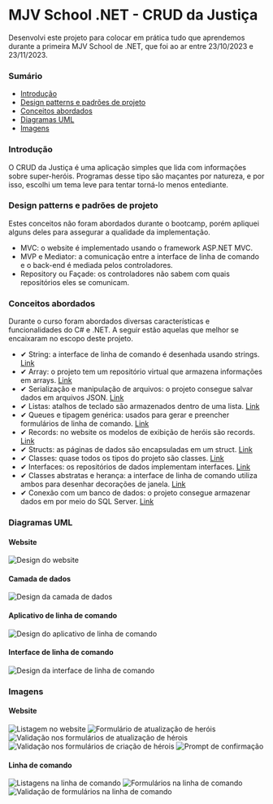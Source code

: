 # MJV School .NET - CRUD da Justiça
Desenvolvi este projeto para colocar em prática tudo que aprendemos durante a primeira MJV School de .NET, que foi ao ar entre 23/10/2023 e 23/11/2023.

### Sumário
- [Introdução](https://github.com/marvipi/MJVSchool.NET-CrudDaJustica#introdu%C3%A7%C3%A3o)
- [Design patterns e padrões de projeto](https://github.com/marvipi/MJVSchool.NET-CrudDaJustica#design-patterns-e-padr%C3%B5es-de-projeto)
- [Conceitos abordados](https://github.com/marvipi/MJVSchool.NET-CrudDaJustica#conceitos-abordados)
- [Diagramas UML](https://github.com/marvipi/MJVSchool.NET-CrudDaJustica#diagramas-uml)
- [Imagens](https://github.com/marvipi/MJVSchool.NET-CrudDaJustica#imagens)

### Introdução
O CRUD da Justiça é uma aplicação simples que lida com informações sobre super-heróis. Programas desse tipo são maçantes por natureza, e por isso, escolhi um tema leve para tentar torná-lo menos entediante.

### Design patterns e padrões de projeto
Estes conceitos não foram abordados durante o bootcamp, porém apliquei alguns deles para assegurar a qualidade da implementação.
- MVC: o website é implementado usando o framework ASP.NET MVC.
- MVP e Mediator: a comunicação entre a interface de linha de comando e o back-end é mediada pelos controladores.
- Repository ou Façade: os controladores não sabem com quais repositórios eles se comunicam.

### Conceitos abordados
Durante o curso foram abordados diversas características e funcionalidades do C# e .NET. A seguir estão aquelas que melhor se encaixaram no escopo deste projeto.

- ✔ String: a interface de linha de comando é desenhada usando strings. [Link](https://github.com/marvipi/MJVSchool.NET-CrudDaJustica/blob/stable/src/CrudDaJustica.Cli.Lib/Views/Frame.cs)
- ✔ Array: o projeto tem um repositório virtual que armazena informações em arrays. [Link](https://github.com/marvipi/MJVSchool.NET-CrudDaJustica/blob/stable/src/CrudDaJustica.Data.Lib/Data/VirtualRepository.cs)
- ✔ Serialização e manipulação de arquivos: o projeto consegue salvar dados em arquivos JSON. [Link](https://github.com/marvipi/MJVSchool.NET-CrudDaJustica/blob/stable/src/CrudDaJustica.Data.Lib/Data/JsonRepository.cs)
- ✔ Listas: atalhos de teclado são armazenados dentro de uma lista. [Link](https://github.com/marvipi/MJVSchool.NET-CrudDaJustica/blob/stable/src/CrudDaJustica.Cli.Lib/Views/View.cs)
- ✔ Queues e tipagem genérica: usados para gerar e preencher formulários de linha de comando. [Link](https://github.com/marvipi/MJVSchool.NET-CrudDaJustica/blob/stable/src/CrudDaJustica.Cli.Lib/Forms/Form.cs)
- ✔ Records: no website os modelos de exibição de heróis são records. [Link](https://github.com/marvipi/MJVSchool.NET-CrudDaJustica/blob/stable/src/CrudDaJustica.Website/Models/HeroViewModel.cs)
- ✔ Structs: as páginas de dados são encapsuladas em um struct. [Link](https://github.com/marvipi/MJVSchool.NET-CrudDaJustica/blob/stable/src/CrudDaJustica.Data.Lib/Services/DataPage.cs)
- ✔ Classes: quase todos os tipos do projeto são classes. [Link](https://github.com/marvipi/MJVSchool.NET-CrudDaJustica/blob/stable/src/CrudDaJustica.Cli.App/Controller/HeroController.cs)
- ✔ Interfaces: os repositórios de dados implementam interfaces. [Link](https://github.com/marvipi/MJVSchool.NET-CrudDaJustica/blob/stable/src/CrudDaJustica.Data.Lib/Data/IHeroRepository.cs)
- ✔ Classes abstratas e herança: a interface de linha de comando utiliza ambos para desenhar decorações de janela. [Link](https://github.com/marvipi/MJVSchool.NET-CrudDaJustica/blob/stable/src/CrudDaJustica.Cli.Lib/Views/Frame.cs)
- ✔ Conexão com um banco de dados: o projeto consegue armazenar dados em por meio do SQL Server. [Link](https://github.com/marvipi/MJVSchool.NET-CrudDaJustica/blob/stable/src/CrudDaJustica.Data.Lib/Repository/SqlServerRepository.cs)

### Diagramas UML
#### Website
![Design do website](https://github.com/marvipi/MJVSchool.NET-CrudDaJustica/blob/stable/res/CrudDaJustica.Website.png)
#### Camada de dados
![Design da camada de dados](https://github.com/marvipi/MJVSchool.NET-CrudDaJustica/blob/stable/res/CrudDaJustica.Data.Lib.png)
#### Aplicativo de linha de comando
![Design do aplicativo de linha de comando](https://github.com/marvipi/MJVSchool.NET-CrudDaJustica/blob/stable/res/CrudDaJustica.Cli.App.png)
#### Interface de linha de comando
![Design da interface de linha de comando](https://github.com/marvipi/MJVSchool.NET-CrudDaJustica/blob/stable/res/CrudDaJustica.Cli.Lib.png)

### Imagens
#### Website
![Listagem no website](https://github.com/marvipi/MJVSchool.NET-CrudDaJustica/blob/stable/res/web-heroes.png)
![Formulário de atualização de heróis](https://github.com/marvipi/MJVSchool.NET-CrudDaJustica/blob/stable/res/web-updatehero.png)
![Validação nos formulários de atualização de hérois](https://github.com/marvipi/MJVSchool.NET-CrudDaJustica/blob/stable/res/web-updatehero-validation.png)
![Validação nos formulários de criação de hérois](https://github.com/marvipi/MJVSchool.NET-CrudDaJustica/blob/stable/res/web-createhero-validation.png)
![Prompt de confirmação](https://github.com/marvipi/MJVSchool.NET-CrudDaJustica/blob/stable/res/web-confirmation-prompt.png)

#### Linha de comando
![Listagens na linha de comando](https://github.com/marvipi/MJVSchool.NET-CrudDaJustica/blob/stable/res/cli.png)
![Formulários na linha de comando](https://github.com/marvipi/MJVSchool.NET-CrudDaJustica/blob/stable/res/cli-form.png)
![Validação de formulários na linha de comando](https://github.com/marvipi/MJVSchool.NET-CrudDaJustica/blob/stable/res/cli-form-validation.png)
